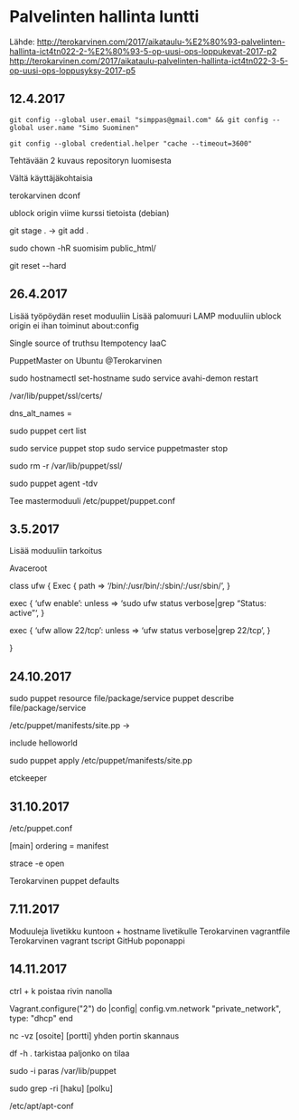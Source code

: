 # Palvelinten hallinta luntti
Lähde: http://terokarvinen.com/2017/aikataulu-%E2%80%93-palvelinten-hallinta-ict4tn022-2-%E2%80%93-5-op-uusi-ops-loppukevat-2017-p2
http://terokarvinen.com/2017/aikataulu-palvelinten-hallinta-ict4tn022-3-5-op-uusi-ops-loppusyksy-2017-p5

## 12.4.2017

	git config --global user.email "simppas@gmail.com" && git config --global user.name "Simo Suominen"

	git config --global credential.helper "cache --timeout=3600"

Tehtävään 2 kuvaus repositoryn luomisesta

Vältä käyttäjäkohtaisia

terokarvinen dconf

ublock origin viime kurssi tietoista (debian)

git stage . -> git add .

sudo chown -hR suomisim public_html/



git reset --hard

## 26.4.2017

Lisää työpöydän reset moduuliin
Lisää palomuuri LAMP moduuliin
ublock origin ei ihan toiminut about:config

Single source of truthsu
Itempotency
IaaC

PuppetMaster on Ubuntu @Terokarvinen

sudo hostnamectl set-hostname
sudo service avahi-demon restart

/var/lib/puppet/ssl/certs/

dns_alt_names = 

sudo puppet cert list


sudo service puppet stop
sudo service puppetmaster stop

sudo rm -r /var/lib/puppet/ssl/


sudo puppet agent -tdv

Tee mastermoduuli /etc/puppet/puppet.conf





## 3.5.2017

Lisää moduuliin tarkoitus

Avaceroot

class ufw {
Exec {
path => ‘/bin/:/usr/bin/:/sbin/:/usr/sbin/’,
}

exec { ‘ufw enable’:
unless => ‘sudo ufw status verbose|grep “Status: active”‘,
}

exec { ‘ufw allow 22/tcp’:
unless => ‘ufw status verbose|grep 22/tcp’,
}

}

## 24.10.2017

sudo puppet resource file/package/service
puppet describe file/package/service

/etc/puppet/manifests/site.pp ->

include helloworld

sudo puppet apply /etc/puppet/manifests/site.pp

etckeeper

## 31.10.2017

/etc/puppet.conf

[main]
ordering = manifest

strace -e open

Terokarvinen puppet defaults

## 7.11.2017

Moduuleja livetikku kuntoon + hostname livetikulle
Terokarvinen vagrantfile
Terokarvinen vagrant tscript
GitHub poponappi

## 14.11.2017

ctrl + k poistaa rivin nanolla

Vagrant.configure("2") do |config|
  config.vm.network "private_network", type: "dhcp"
end

nc -vz [osoite] [portti] yhden portin skannaus

df -h . tarkistaa paljonko on tilaa

sudo -i paras /var/lib/puppet

sudo grep -ri [haku] [polku]

/etc/apt/apt-conf


